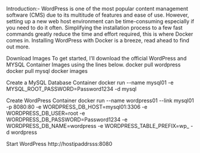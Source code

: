 Introduction:-
WordPress is one of the most popular content management software (CMS) due to its multitude of features and ease of use. However, setting up a new web host environment can be time-consuming especially if you need to do it often. Simplifying the installation process to a few fast commands greatly reduce the time and effort required, this is where Docker comes in. Installing WordPress with Docker is a breeze, read ahead to find out more.

Download Images
To get started, I’ll download the official WordPress and MYSQL Container Images using the lines below.
docker pull wordpress
docker pull mysql
docker images

Create a MySQL Database Container
docker run --name mysql01 -e MYSQL_ROOT_PASSWORD=Password1234 -d mysql

Create WordPress Container
docker run --name wordpress01 --link mysql01 -p 8080:80 -e WORDPRESS_DB_HOST=mysql01:3306 -e WORDPRESS_DB_USER=root -e WORDPRESS_DB_PASSWORD=Password1234 -e WORDPRESS_DB_NAME=wordpress -e WORDPRESS_TABLE_PREFIX=wp_ -d wordpress

Start WordPress
http://hostipaddrsss:8080
